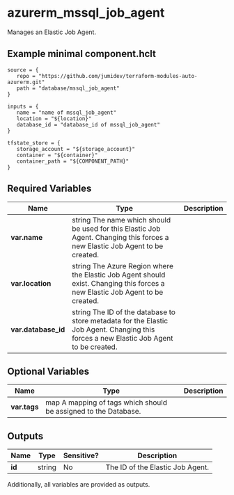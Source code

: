 # azurerm_mssql_job_agent

Manages an Elastic Job Agent.

## Example minimal component.hclt

```hcl
source = {
   repo = "https://github.com/jumidev/terraform-modules-auto-azurerm.git" 
   path = "database/mssql_job_agent" 
}

inputs = {
   name = "name of mssql_job_agent" 
   location = "${location}" 
   database_id = "database_id of mssql_job_agent" 
}

tfstate_store = {
   storage_account = "${storage_account}" 
   container = "${container}" 
   container_path = "${COMPONENT_PATH}" 
}

```

## Required Variables

| Name | Type |  Description |
| ---- | --------- |  ----------- |
| **var.name** | string  The name which should be used for this Elastic Job Agent. Changing this forces a new Elastic Job Agent to be created. | 
| **var.location** | string  The Azure Region where the Elastic Job Agent should exist. Changing this forces a new Elastic Job Agent to be created. | 
| **var.database_id** | string  The ID of the database to store metadata for the Elastic Job Agent. Changing this forces a new Elastic Job Agent to be created. | 

## Optional Variables

| Name | Type |  Description |
| ---- | --------- |  ----------- |
| **var.tags** | map  A mapping of tags which should be assigned to the Database. | 



## Outputs

| Name | Type | Sensitive? | Description |
| ---- | ---- | --------- | --------- |
| **id** | string | No  | The ID of the Elastic Job Agent. | 

Additionally, all variables are provided as outputs.
